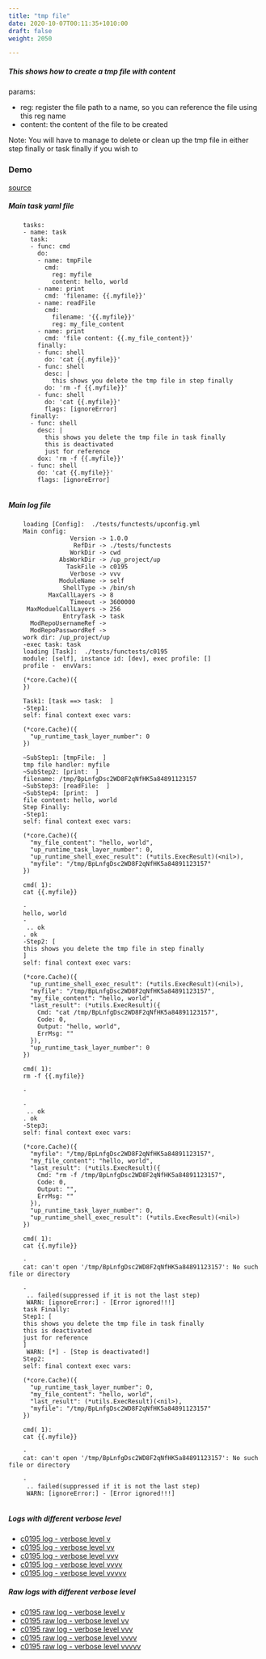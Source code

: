 ```yaml
---
title: "tmp file"
date: 2020-10-07T00:11:35+1010:00
draft: false
weight: 2050

---
```


##### This shows how to create a tmp file with content

params:
* reg: register the file path to a name, so you can reference the file using this reg name
* content: the content of the file to be created

Note:
You will have to manage to delete or clean up the tmp file in either step finally or task finally if you wish to


### Demo








[source](https://github.com/upcmd/up/blob/master/tests/functests/c0195.yml)

##### Main task yaml file
```
    tasks:
    - name: task
      task:
      - func: cmd
        do:
        - name: tmpFile
          cmd:
            reg: myfile
            content: hello, world
        - name: print
          cmd: 'filename: {{.myfile}}'
        - name: readFile
          cmd:
            filename: '{{.myfile}}'
            reg: my_file_content
        - name: print
          cmd: 'file content: {{.my_file_content}}'
        finally:
        - func: shell
          do: 'cat {{.myfile}}'
        - func: shell
          desc: |
            this shows you delete the tmp file in step finally
          do: 'rm -f {{.myfile}}'
        - func: shell
          do: 'cat {{.myfile}}'
          flags: [ignoreError]
      finally:
      - func: shell
        desc: |
          this shows you delete the tmp file in task finally
          this is deactivated
          just for reference
        dox: 'rm -f {{.myfile}}'
      - func: shell
        do: 'cat {{.myfile}}'
        flags: [ignoreError]
    
```
##### Main log file
```
    loading [Config]:  ./tests/functests/upconfig.yml
    Main config:
                 Version -> 1.0.0
                  RefDir -> ./tests/functests
                 WorkDir -> cwd
              AbsWorkDir -> /up_project/up
                TaskFile -> c0195
                 Verbose -> vvv
              ModuleName -> self
               ShellType -> /bin/sh
           MaxCallLayers -> 8
                 Timeout -> 3600000
     MaxModuelCallLayers -> 256
               EntryTask -> task
      ModRepoUsernameRef -> 
      ModRepoPasswordRef -> 
    work dir: /up_project/up
    -exec task: task
    loading [Task]:  ./tests/functests/c0195
    module: [self], instance id: [dev], exec profile: []
    profile -  envVars:
    
    (*core.Cache)({
    })
    
    Task1: [task ==> task:  ]
    -Step1:
    self: final context exec vars:
    
    (*core.Cache)({
      "up_runtime_task_layer_number": 0
    })
    
    ~SubStep1: [tmpFile:  ]
    tmp file handler: myfile
    ~SubStep2: [print:  ]
    filename: /tmp/BpLnfgDsc2WD8F2qNfHK5a84891123157
    ~SubStep3: [readFile:  ]
    ~SubStep4: [print:  ]
    file content: hello, world
    Step Finally:
    -Step1:
    self: final context exec vars:
    
    (*core.Cache)({
      "my_file_content": "hello, world",
      "up_runtime_task_layer_number": 0,
      "up_runtime_shell_exec_result": (*utils.ExecResult)(<nil>),
      "myfile": "/tmp/BpLnfgDsc2WD8F2qNfHK5a84891123157"
    })
    
    cmd( 1):
    cat {{.myfile}}
    
    -
    hello, world
    -
     .. ok
    . ok
    -Step2: [
    this shows you delete the tmp file in step finally
    ]
    self: final context exec vars:
    
    (*core.Cache)({
      "up_runtime_shell_exec_result": (*utils.ExecResult)(<nil>),
      "myfile": "/tmp/BpLnfgDsc2WD8F2qNfHK5a84891123157",
      "my_file_content": "hello, world",
      "last_result": (*utils.ExecResult)({
        Cmd: "cat /tmp/BpLnfgDsc2WD8F2qNfHK5a84891123157",
        Code: 0,
        Output: "hello, world",
        ErrMsg: ""
      }),
      "up_runtime_task_layer_number": 0
    })
    
    cmd( 1):
    rm -f {{.myfile}}
    
    -
    
    -
     .. ok
    . ok
    -Step3:
    self: final context exec vars:
    
    (*core.Cache)({
      "myfile": "/tmp/BpLnfgDsc2WD8F2qNfHK5a84891123157",
      "my_file_content": "hello, world",
      "last_result": (*utils.ExecResult)({
        Cmd: "rm -f /tmp/BpLnfgDsc2WD8F2qNfHK5a84891123157",
        Code: 0,
        Output: "",
        ErrMsg: ""
      }),
      "up_runtime_task_layer_number": 0,
      "up_runtime_shell_exec_result": (*utils.ExecResult)(<nil>)
    })
    
    cmd( 1):
    cat {{.myfile}}
    
    -
    cat: can't open '/tmp/BpLnfgDsc2WD8F2qNfHK5a84891123157': No such file or directory
    
    -
     .. failed(suppressed if it is not the last step)
     WARN: [ignoreError:] - [Error ignored!!!]
    task Finally:
    Step1: [
    this shows you delete the tmp file in task finally
    this is deactivated
    just for reference
    ]
     WARN: [*] - [Step is deactivated!]
    Step2:
    self: final context exec vars:
    
    (*core.Cache)({
      "up_runtime_task_layer_number": 0,
      "my_file_content": "hello, world",
      "last_result": (*utils.ExecResult)(<nil>),
      "myfile": "/tmp/BpLnfgDsc2WD8F2qNfHK5a84891123157"
    })
    
    cmd( 1):
    cat {{.myfile}}
    
    -
    cat: can't open '/tmp/BpLnfgDsc2WD8F2qNfHK5a84891123157': No such file or directory
    
    -
     .. failed(suppressed if it is not the last step)
     WARN: [ignoreError:] - [Error ignored!!!]
    
```


##### Logs with different verbose level
* [c0195 log - verbose level v](../../logs/c0195_v)
* [c0195 log - verbose level vv](../../logs/c0195_vv)
* [c0195 log - verbose level vvv](../../logs/c0195_vvvv)
* [c0195 log - verbose level vvvv](../../logs/c0195_vvvv)
* [c0195 log - verbose level vvvvv](../../logs/c0195_vvvvv)

##### Raw logs with different verbose level
* [c0195 raw log - verbose level v](../../reflogs/c0195_v.log)
* [c0195 raw log - verbose level vv](../../reflogs/c0195_vv.log)
* [c0195 raw log - verbose level vvv](../../reflogs/c0195_vvv.log)
* [c0195 raw log - verbose level vvvv](../../reflogs/c0195_vvvv.log)
* [c0195 raw log - verbose level vvvvv](../../reflogs/c0195_vvvvv.log)







